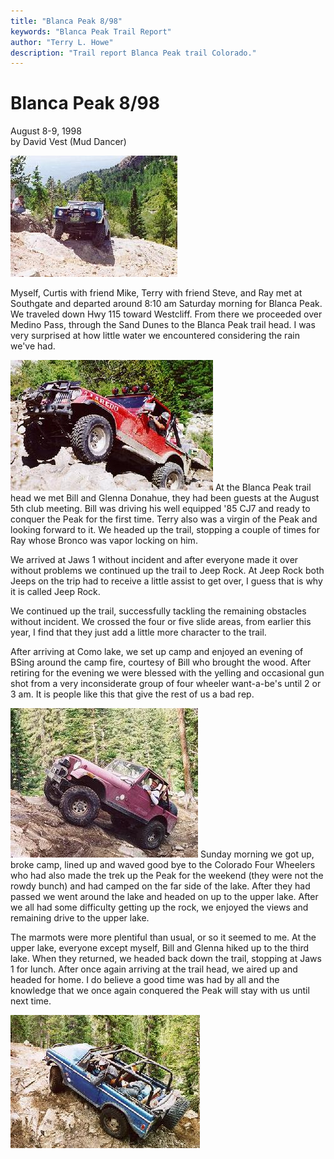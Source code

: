 ```yaml
---
title: "Blanca Peak 8/98"
keywords: "Blanca Peak Trail Report"
author: "Terry L. Howe"
description: "Trail report Blanca Peak trail Colorado."
---
```

# Blanca Peak 8/98

August 8-9, 1998  
by David Vest (Mud Dancer)  
  
![Blanca](/images/terry/trail/bl980802.jpg)

Myself, Curtis with friend Mike, Terry with friend Steve, and Ray met at Southgate and departed around 8:10 am Saturday morning for Blanca Peak. We traveled down Hwy 115 toward Westcliff. From there we proceeded over Medino Pass, through the Sand Dunes to the Blanca Peak trail head. I was very surprised at how little water we encountered considering the rain we've had.

![Blanca](/images/terry/trail/bl980801.jpg) At the Blanca Peak trail head we met Bill and Glenna Donahue, they had been guests at the August 5th club meeting. Bill was driving his well equipped '85 CJ7 and ready to conquer the Peak for the first time. Terry also was a virgin of the Peak and looking forward to it. We headed up the trail, stopping a couple of times for Ray whose Bronco was vapor locking on him.

We arrived at Jaws 1 without incident and after everyone made it over without problems we continued up the trail to Jeep Rock. At Jeep Rock both Jeeps on the trip had to receive a little assist to get over, I guess that is why it is called Jeep Rock.

We continued up the trail, successfully tackling the remaining obstacles without incident. We crossed the four or five slide areas, from earlier this year, I find that they just add a little more character to the trail.

After arriving at Como lake, we set up camp and enjoyed an evening of BSing around the camp fire, courtesy of Bill who brought the wood. After retiring for the evening we were blessed with the yelling and occasional gun shot from a very inconsiderate group of four wheeler want-a-be's until 2 or 3 am. It is people like this that give the rest of us a bad rep.

![Blanca](/images/terry/trail/bl980804.jpg) Sunday morning we got up, broke camp, lined up and waved good bye to the Colorado Four Wheelers who had also made the trek up the Peak for the weekend (they were not the rowdy bunch) and had camped on the far side of the lake. After they had passed we went around the lake and headed on up to the upper lake. After we all had some difficulty getting up the rock, we enjoyed the views and remaining drive to the upper lake.

The marmots were more plentiful than usual, or so it seemed to me. At the upper lake, everyone except myself, Bill and Glenna hiked up to the third lake. When they returned, we headed back down the trail, stopping at Jaws 1 for lunch. After once again arriving at the trail head, we aired up and headed for home. I do believe a good time was had by all and the knowledge that we once again conquered the Peak will stay with us until next time.

![Blanca](/images/terry/trail/bl980803.jpg)